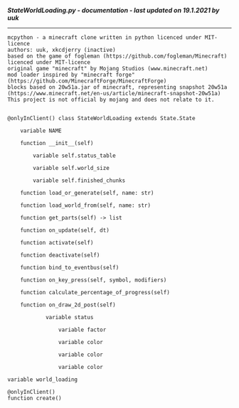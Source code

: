 ***StateWorldLoading.py - documentation - last updated on 19.1.2021 by uuk***
___

    mcpython - a minecraft clone written in python licenced under MIT-licence
    authors: uuk, xkcdjerry (inactive)
    based on the game of fogleman (https://github.com/fogleman/Minecraft) licenced under MIT-licence
    original game "minecraft" by Mojang Studios (www.minecraft.net)
    mod loader inspired by "minecraft forge" (https://github.com/MinecraftForge/MinecraftForge)
    blocks based on 20w51a.jar of minecraft, representing snapshot 20w51a
    (https://www.minecraft.net/en-us/article/minecraft-snapshot-20w51a)
    This project is not official by mojang and does not relate to it.


    @onlyInClient() class StateWorldLoading extends State.State

        variable NAME

        function __init__(self)

            variable self.status_table

            variable self.world_size

            variable self.finished_chunks

        function load_or_generate(self, name: str)

        function load_world_from(self, name: str)

        function get_parts(self) -> list

        function on_update(self, dt)

        function activate(self)

        function deactivate(self)

        function bind_to_eventbus(self)

        function on_key_press(self, symbol, modifiers)

        function calculate_percentage_of_progress(self)

        function on_draw_2d_post(self)

                variable status

                    variable factor

                    variable color

                    variable color

                    variable color

    variable world_loading

    @onlyInClient()
    function create()